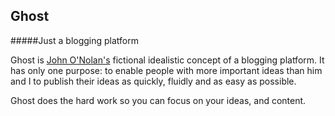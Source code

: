 Ghost
-----
#####Just a blogging platform


Ghost is [John O'Nolan's](http://john.onolan.org/) fictional idealistic concept of a blogging platform. It has only one purpose: to enable people with more important ideas than him and I to publish their ideas as quickly, fluidly and as easy as possible. 

Ghost does the hard work so you can focus on your ideas, and content.